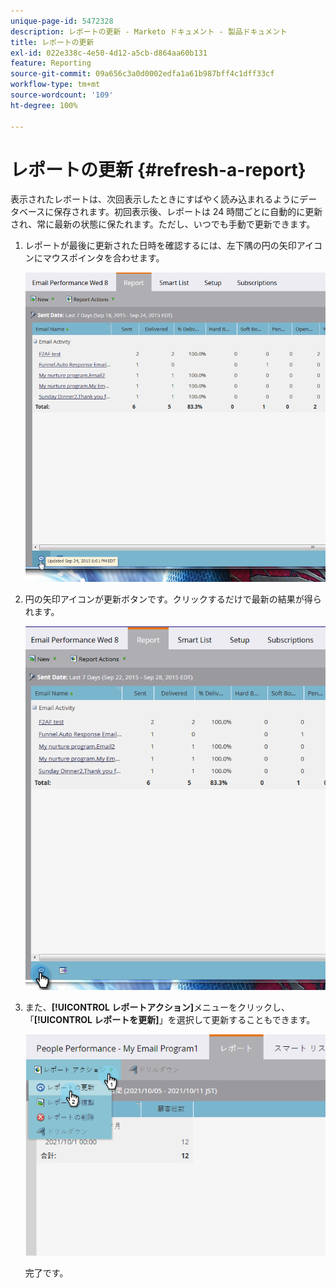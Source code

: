 ```yaml
---
unique-page-id: 5472328
description: レポートの更新 - Marketo ドキュメント - 製品ドキュメント
title: レポートの更新
exl-id: 022e338c-4e50-4d12-a5cb-d864aa60b131
feature: Reporting
source-git-commit: 09a656c3a0d0002edfa1a61b987bff4c1dff33cf
workflow-type: tm+mt
source-wordcount: '109'
ht-degree: 100%

---
```


# レポートの更新 {#refresh-a-report}

表示されたレポートは、次回表示したときにすばやく読み込まれるようにデータベースに保存されます。初回表示後、レポートは 24 時間ごとに自動的に更新され、常に最新の状態に保たれます。ただし、いつでも手動で更新できます。

1. レポートが最後に更新された日時を確認するには、左下隅の円の矢印アイコンにマウスポインタを合わせます。

   ![](assets/one.png)

1. 円の矢印アイコンが更新ボタンです。クリックするだけで最新の結果が得られます。

   ![](assets/two.png)

1. また、**[!UICONTROL レポートアクション]**&#x200B;メニューをクリックし、「**[!UICONTROL レポートを更新]**」を選択して更新することもできます。

   ![](assets/three.png)

   完了です。
